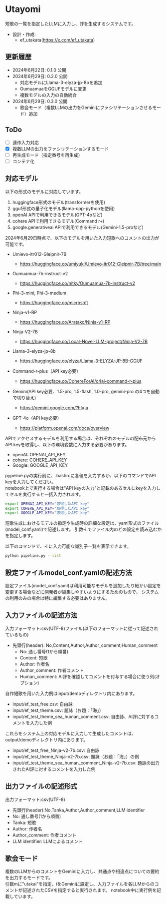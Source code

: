 # Utayomi
短歌の一覧を指定したLLMに入力し、評を生成するシステムです。  
* 設計・作成:
    * ef_utakata(https://x.com/ef_utakata)

## 更新履歴
* 2024年6月22日: 0.1.0 公開
* 2024年6月29日: 0.2.0 公開
    * 対応モデルにLlama-3-elyza-jp-8bを追加
    * OumuamuaをGGUFモデルに変更
    * 複数モデルの入力の自動統合
* 2024年6月29日: 0.3.0 公開
    * 歌会モード（複数LLMの出力をGeminiにファシリテーションさせるモード）追加

## ToDo
- [ ] 連作入力対応
- [x] 複数LLMの出力をファシリテーションするモード
- [ ] 再生成モード（指定番号を再生成）
- [ ] コンテナ化

## 対応モデル
以下の形式のモデルに対応しています。
1. huggingface形式のモデル(transformerを使用)
2. gguf形式の量子化モデル(llama-cpp-pythonを使用)
3. openAI APIで利用できるモデル(GPT-4oなど)
4. cohere APIで利用できるモデル(Command r+)
5. google.generativeai APIで利用できるモデル(Gemini-1.5-proなど)

2024年6月29日時点で、以下のモデルを用いた入力短歌へのコメントの出力が可能です。

* Umievo-itr012-Gleipnir-7B
    * https://huggingface.co/umiyuki/Umievo-itr012-Gleipnir-7B/tree/main

* Oumuamua-7b-instruct-v2
    * https://huggingface.co/nitky/Oumuamua-7b-instruct-v2

* Phi-3-mini, Phi-3-medium
    * https://huggingface.co/microsoft

* Ninja-v1-RP  
    * https://huggingface.co/Aratako/Ninja-v1-RP

* Ninja-V2-7B  
    * https://huggingface.co/Local-Novel-LLM-project/Ninja-V2-7B

* Llama-3-elyza-jp-8b
    * https://huggingface.co/elyza/Llama-3-ELYZA-JP-8B-GGUF

* Command-r-plus（API key必要）  
    * https://huggingface.co/CohereForAI/c4ai-command-r-plus

* Gemini(API key必要、1.5-pro, 1.5-flash, 1.0-pro, gemini-pro の4つを自動で切り替え)  
    * https://gemini.google.com/?hl=ja

* GPT-4o（API key必要）  
    * https://platform.openai.com/docs/overview

APIでアクセスするモデルを利用する場合は、それぞれのモデルの配布元からAPI keyを取得し、以下の環境変数に入力する必要があります。
* openAI: OPENAI_API_KEY
* cohere: COHERE_API_KEY
* Google: GOOGLE_API_KEY

pypeline.pyの実行前に、.bashrcに各値を入力するか、以下のコマンドでAPI keyを入力してください。  
notebook上で実行する場合は"API keyの入力"と記載のあるセルにkeyを入力してセルを実行すると一括入力されます。

```bash
export OPENAI_API_KEY="取得したAPI key"
export COHERE_API_KEY="取得したAPI key"
export GOOGLE_API_KEY="取得したAPI key"
```

短歌生成におけるモデルの指定や生成時の詳細な設定は、yaml形式のファイル(model_conf.yaml)で記述します。
引数-i でファイル内のどの設定を読み込むかを指定します。

以下のコマンドで、-i に入力可能な識別子一覧を表示できます。

```bash
python pipeline.py --list 
```

## 設定ファイルmodel_conf.yamlの記述方法
設定ファイル(model_conf.yaml)は利用可能なモデルを追加したり細かい設定を変更する場合などに開発者が編集しやすいようにするためのもので、
システムの利用のみの場合は特に編集する必要はありません。

## 入力ファイルの記述方法
入力フォーマット:csv(UTF-8)ファイル(以下のフォーマットに従って記述されているもの)
* 先頭行(header): No,Content,Author,Author_comment,Human_comment
    * No: 通し番号(1から順番)
    * Content: 短歌
    * Author: 作者名
    * Author_comment: 作者コメント
    * Human_comment: AI評を確認してコメントを付与する場合に使う列(オプション)

自作短歌を用いた入力例はinput/demoディレクトリ内にあります。

* input/ef_test_free.csv: 自由詠
* input/ef_test_theme.csv: 題詠（お題：「海」）
* input/ef_test_theme_sea_human_comment.csv: 自由詠、AI評に対するコメントを入力した例

これらをシステム上の対応モデルに入力して生成したコメントは、output/demoディレクトリ内にあります。

* input/ef_test_free_Ninja-v2-7b.csv: 自由詠
* input/ef_test_theme_Ninja-v2-7b.csv: 題詠（お題：「海」）の例
* input/ef_test_theme_sea_human_comment_Ninja-v2-7b.csv: 題詠の出力されたAI評に対するコメントを入力した例

## 出力ファイルの記述形式
出力フォーマット:csv(UTF-8)
* 先頭行(header):No,Tanka,Author,Author_comment,LLM identifier
* No: 通し番号(1から順番)
* Tanka: 短歌
* Author: 作者名
* Author_comment: 作者コメント
* LLM identifier: LLMによるコメント

## 歌会モード
複数のLLMからのコメントをGeminiに入力し、共通点や相違点についての要約を出力するモードです。  
引数mに"utakai"を指定、iをGeminiに設定し、入力ファイルを各LLMからのコメントが記述されたCSVを指定すると実行されます。
notebook中に実行例を記載しています。  

